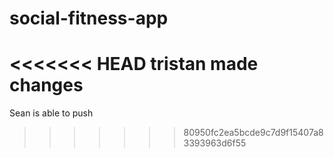 # social-fitness-app

<<<<<<< HEAD
tristan made changes
=======
Sean is able to push
>>>>>>> 80950fc2ea5bcde9c7d9f15407a83393963d6f55
